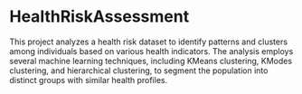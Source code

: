 # HealthRiskAssessment
This project analyzes a health risk dataset to identify patterns and clusters among individuals based on various health indicators. The analysis employs several machine learning techniques, including KMeans clustering, KModes clustering, and hierarchical clustering, to segment the population into distinct groups with similar health profiles.
